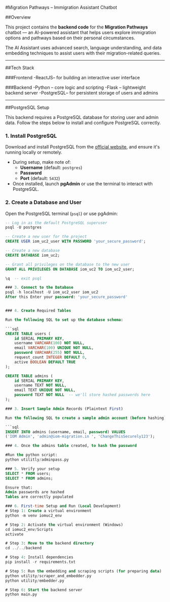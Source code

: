 #Migration Pathways – Immigration Assistant Chatbot

##Overview

This project contains the **backend code** for the **Migration Pathways** chatbot — an AI-powered assistant that helps users explore immigration options and pathways based on their personal circumstances.

The AI Assistant uses advanced search, language understanding, and data embedding techniques to assist users with their migration-related queries.

---

##Tech Stack

###Frontend
-ReactJS– for building an interactive user interface

###Backend
-Python – core logic and scripting
-Flask – lightweight backend server
-PostgreSQL– for persistent storage of users and admins

---

##PostgreSQL Setup

This backend requires a PostgreSQL database for storing user and admin data. Follow the steps below to install and configure PostgreSQL correctly.

### 1. Install PostgreSQL
Download and install PostgreSQL from the [official website](https://www.postgresql.org/download/), and ensure it's running locally or remotely.
- During setup, make note of:
  - **Username** (default: `postgres`)
  - **Password**
  - **Port** (default: `5432`)
- Once installed, launch **pgAdmin** or use the terminal to interact with PostgreSQL.

###  2. Create a Database and User

Open the PostgreSQL terminal (`psql`) or use pgAdmin:

```sql
-- Log in as the default PostgreSQL superuser
psql -U postgres

-- Create a new user for the project
CREATE USER iom_uc2_user WITH PASSWORD 'your_secure_password';

-- Create a new database
CREATE DATABASE iom_uc2;

-- Grant all privileges on the database to the new user
GRANT ALL PRIVILEGES ON DATABASE iom_uc2 TO iom_uc2_user;

\q  -- exit psql

### 3. Connect to the Database
psql -h localhost -U iom_uc2_user iom_uc2
After this Enter your password: 'your_secure_password'


### 4. Create Required Tables

Run the following SQL to set up the database schema:

```sql
CREATE TABLE users (
    id SERIAL PRIMARY KEY,
    username VARCHAR(100) NOT NULL,
    email VARCHAR(100) UNIQUE NOT NULL,
    password VARCHAR(255) NOT NULL,
    request_count INTEGER DEFAULT 0,
    active BOOLEAN DEFAULT TRUE
);

CREATE TABLE admins (
    id SERIAL PRIMARY KEY,
    username TEXT NOT NULL,
    email TEXT UNIQUE NOT NULL,
    password TEXT NOT NULL  -- we'll store hashed passwords here
);

### 3. Insert Sample Admin Records (Plaintext First)

Run the following SQL to create a sample admin account (before hashing):

```sql
INSERT INTO admins (username, email, password) VALUES
('IOM Admin', 'admin@iom-migration.in ', 'ChangeThisSecurely123');

### 4. Once the admins table created, to hash the password

#Run the python script:
python utilitly/adminpass.py 

### 5. Verify your setup
SELECT * FROM users;
SELECT * FROM admins;

Ensure that:
Admin passwords are hashed
Tables are correctly populated

### 6. First-time Setup and Run (Local Development)
# Step 1: Create a virtual environment
python -m venv iomuc2_env

# Step 2: Activate the virtual environment (Windows)
cd iomuc2_env/Scripts
activate

# Step 3: Move to the backend directory
cd ../../backend

# Step 4: Install dependencies
pip install -r requirements.txt

# Step 5: Run the embedding and scraping scripts (for preparing data)
python utility/scraper_and_embedder.py
python utility/embedder.py

# Step 6: Start the backend server
python main.py
